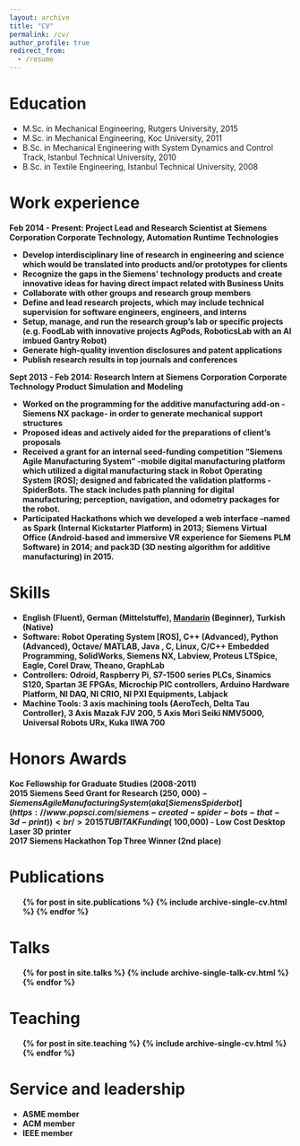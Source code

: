 ```yaml
---
layout: archive
title: "CV"
permalink: /cv/
author_profile: true
redirect_from:
  - /resume
---
```


Education
======
* M.Sc. in Mechanical Engineering, Rutgers University, 2015
* M.Sc. in Mechanical Engineering, Koc University, 2011
* B.Sc. in Mechanical Engineering with System Dynamics and Control Track, Istanbul Technical University, 2010
* B.Sc. in Textile Engineering, Istanbul Technical University, 2008

Work experience
======
<b> Feb 2014 - Present: Project Lead and Research Scientist at Siemens Corporation Corporate Technology, Automation Runtime Technologies <b />
* Develop interdisciplinary line of research in engineering and science which would be translated into products and/or prototypes for clients
* Recognize the gaps in the Siemens' technology products and create innovative ideas for having direct impact related with Business Units
* Collaborate with other groups and research group members
* Define and lead research projects, which may include technical supervision for software engineers, engineers, and interns
* Setup, manage, and run the research group’s lab or specific projects (e.g. FoodLab with innovative projects AgPods, RoboticsLab with an AI imbued Gantry Robot)
* Generate high-quality invention disclosures and patent applications
* Publish research results in top journals and conferences

<b> Sept 2013 - Feb 2014: Research Intern at Siemens Corporation Corporate Technology Product Simulation and Modeling <b />
* Worked on the programming for the additive manufacturing add-on -Siemens NX package- in order to generate mechanical support structures
* Proposed ideas and actively aided for the preparations of client’s proposals
* Received a grant for an internal seed-funding competition “Siemens Agile Manufacturing System” -mobile digital manufacturing platform which utilized a digital manufacturing stack in Robot Operating System [ROS]; designed and fabricated the validation platforms - SpiderBots. The stack includes path planning for digital manufacturing; perception, navigation, and odometry packages for the robot.
* Participated Hackathons which we developed a web interface –named as Spark (Internal Kickstarter Platform) in 2013; Siemens Virtual Office (Android-based and
immersive VR experience for Siemens PLM Software) in 2014; and pack3D (3D nesting algorithm for additive manufacturing) in 2015.
  
Skills
======
* English (Fluent), German (Mittelstuffe), [Mandarin](https://www.udemy.com/certificate/UC-ZTENAQDD/) (Beginner), Turkish (Native)
* Software: Robot Operating System [ROS], C++ (Advanced), Python (Advanced), Octave/ MATLAB, Java
, C, Linux, C/C++ Embedded Programming, SolidWorks, Siemens NX, Labview, Proteus LTSpice, Eagle, Corel
Draw, Theano, GraphLab
* Controllers: Odroid, Raspberry Pi, S7-1500 series PLCs, Sinamics S120, Spartan 3E FPGAs, Microchip PIC
controllers, Arduino Hardware Platform, NI DAQ, NI CRIO, NI PXI Equipments, Labjack
* Machine Tools: 3 axis machining tools (AeroTech, Delta Tau Controller), 3 Axis Mazak FJV 200, 5 Axis
Mori Seiki NMV5000, Universal Robots URx, Kuka IIWA 700

Honors Awards
======
Koc Fellowship for Graduate Studies (2008-2011) <br />
2015 Siemens Seed Grant for Research  ($250,000) - Siemens Agile Manufacturing System (aka [Siemens Spiderbot](https://www.popsci.com/siemens-created-spider-bots-that-3d-print)) <br />
2015 TUBITAK Funding (~$100,000) - Low Cost Desktop Laser 3D printer <br />
2017 Siemens Hackathon Top Three Winner (2nd place) <br />

Publications
======
  <ul>{% for post in site.publications %}
    {% include archive-single-cv.html %}
  {% endfor %}</ul>
  
Talks
======
  <ul>{% for post in site.talks %}
    {% include archive-single-talk-cv.html %}
  {% endfor %}</ul>
  
Teaching
======
  <ul>{% for post in site.teaching %}
    {% include archive-single-cv.html %}
  {% endfor %}</ul>
  
Service and leadership
======
* ASME member 
* ACM member
* IEEE member
